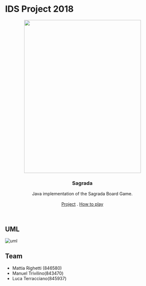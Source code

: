 # IDS Project 2018
<p align="center">
  <a href="http://floodgategames.com/Sagrada/">
    <img src="https://cf.geekdo-images.com/medium/img/frguV5YOfP1hsAmZpKnYxAmIpYA=/fit-in/500x500/filters:no_upscale()/pic3525224.jpg" alt="" width=381 height=500>
  </a>

  <h3 align="center">Sagrada</h3>

  <p align="center">
    Java implementation of the Sagrada Board Game.
    <br>
    <br>
    <a href="https://github.com/MattRighetti/ing-sw-2018-righetti-trivilino-terracciano">Project</a>
    .
    <a href="https://www.youtube.com/watch?v=0JLpaGHL8MQ">How to play</a>
  </p>
</p>

<br>

## UML

![uml](https://user-images.githubusercontent.com/16304728/38947258-5450b4b0-433c-11e8-857d-a892bf79b17d.png)

## Team
- Mattia Righetti (846580)
- Manuel Trivilino(843470)
- Luca Terracciano(845937)
